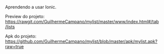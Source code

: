 Aprendendo a usar Ionic.

Preview do projeto:
https://rawgit.com/GuilhermeCampano/mylist/master/www/index.html#/tab/lists

Apk do projeto:
https://github.com/GuilhermeCampano/mylist/blob/master/apk/mylist.apk?raw=true